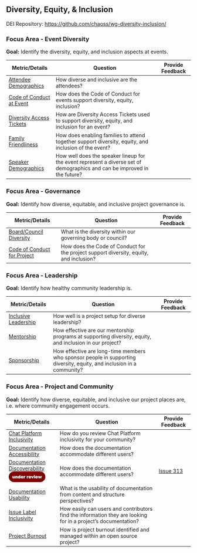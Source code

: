 ## Diversity, Equity, & Inclusion
DEI Repository: https://github.com/chaoss/wg-diversity-inclusion/


### Focus Area - Event Diversity

**Goal:**
Identify the diversity, equity, and inclusion aspects at events.

<div>
<table>
  <thead><tr><th>Metric/Details</th><th>Question</th><th>Provide Feedback</th></tr></thead>
<tbody>
  <tr><td><a href="https://chaoss.community/metric-attendee-demographics/">Attendee Demographics</a></td><td>How diverse and inclusive are the attendees?</td><td></td></tr>
  <tr><td><a href="https://chaoss.community/metric-code-of-conduct-at-event/">Code of Conduct at Event</a></td><td>How does the Code of Conduct for events support diversity, equity, inclusion?</td><td></td></tr>
  <tr><td><a href="https://chaoss.community/metric-diversity-access-tickets/">Diversity Access Tickets</a></td><td>How are Diversity Access Tickets used to support diversity, equity, and inclusion for an event?</td><td></td></tr>
  <tr><td><a href="https://chaoss.community/metric-family-friendliness/">Family Friendliness</a></td><td>How does enabling families to attend together support diversity, equity, and inclusion of the event?</td><td></td></tr>
  <tr><td><a href="https://chaoss.community/metric-speaker-demographics/">Speaker Demographics</a></td><td>How well does the speaker lineup for the event represent a diverse set of demographics and can be improved in the future?</td><td></td></tr>
</tbody>
</table>
</div>


### Focus Area - Governance

**Goal:**
Identify how diverse, equitable, and inclusive project governance is.

<div>
<table>
  <thead><tr><th>Metric/Details</th><th>Question</th><th>Provide Feedback</th></tr></thead>
<tbody>
  <tr><td><a href="https://chaoss.community/metric-board-council-diversity/">Board/Council Diversity</a></td><td>What is the diversity within our governing body or council?</td><td></td></tr>
  <tr><td><a href="https://chaoss.community/metric-code-of-conduct/">Code of Conduct for Project</a></td><td>How does the Code of Conduct for the project support diversity, equity, and inclusion?</td><td></td></tr>
</tbody>
</table>
</div>

### Focus Area - Leadership

**Goal:**
Identify how healthy community leadership is.

<div>
<table>
  <thead><tr><th>Metric/Details</th><th>Question</th><th>Provide Feedback</th></tr></thead>
<tbody>
  <tr><td><a href="https://chaoss.community/metric-inclusive-leadership/">Inclusive Leadership</a></td><td>How well is a project setup for diverse leadership?</td><td></td></tr>
  <tr><td><a href="https://chaoss.community/metric-mentorship/">Mentorship</a></td><td>How effective are our mentorship programs at supporting diversity, equity, and inclusion in our project?</td><td></td></tr>
  <tr><td><a href="https://chaoss.community/metric-sponsorship/">Sponsorship</a></td><td>How effective are long-time members who sponsor people in supporting diversity, equity, and inclusion in a community?</td><td></td></tr>
</tbody>
</table>
</div>

### Focus Area - Project and Community

**Goal:**
Identify how diverse, equitable, and inclusive our project places are, i.e. where community engagement occurs.

<div>
<table>
  <thead><tr><th>Metric/Details</th><th>Question</th><th>Provide Feedback</th></tr></thead>
<tbody>
  <tr><td><a href="https://chaoss.community/metric-chat-platform-inclusivity/">Chat Platform Inclusivity</a></td><td>How do you review Chat Platform inclusivity for your community?</td><td></td></tr>
  <tr><td><a href="https://chaoss.community/metric-documentation-accessibility/">Documentation Accessibility</a></td><td>How does the documentation accommodate different users?</td><td></td></tr>
  <tr><td><a href="https://chaoss.community/metric-documentation-discoverability/">Documentation Discoverability<br><img src="https://raw.githubusercontent.com/chaoss/website/master/release/Images/under-review100.png"></a></td><td>How does the documentation accommodate different users?</td><td><a href="https://github.com/chaoss/wg-diversity-inclusion/issues/313">Issue 313</a></td></tr>
  <tr><td><a href="https://chaoss.community/metric-documentation-usability/">Documentation Usability</a></td><td>What is the usability of documentation from content and structure perspectives?</td><td></td></tr>
  <tr><td><a href="https://chaoss.community/metric-issue-label-inclusivity/">Issue Label Inclusivity</a></td><td>How easily can users and contributors find the information they are looking for in a project’s documentation?</td><td> </td></tr>
  <tr><td><a href="https://chaoss.community/metric-project-burnout/">Project Burnout</a></td><td>How is project burnout identified and managed within an open source project?</td><td></td></tr>
</tbody>
</table>
</div>
